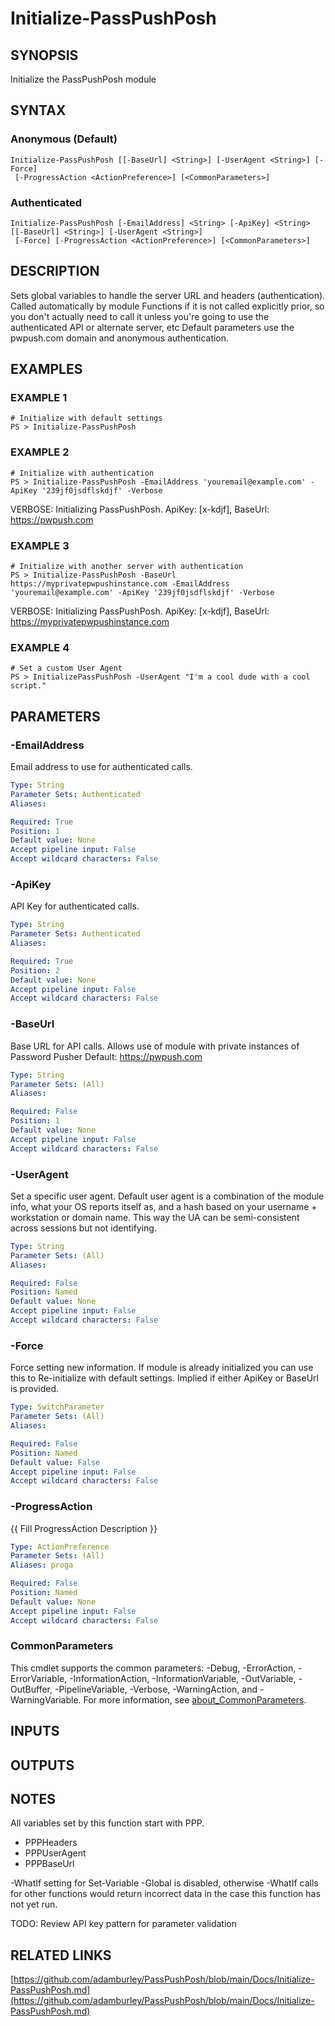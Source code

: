 # Initialize-PassPushPosh

## SYNOPSIS
Initialize the PassPushPosh module

## SYNTAX

### Anonymous (Default)
```
Initialize-PassPushPosh [[-BaseUrl] <String>] [-UserAgent <String>] [-Force]
 [-ProgressAction <ActionPreference>] [<CommonParameters>]
```

### Authenticated
```
Initialize-PassPushPosh [-EmailAddress] <String> [-ApiKey] <String> [[-BaseUrl] <String>] [-UserAgent <String>]
 [-Force] [-ProgressAction <ActionPreference>] [<CommonParameters>]
```

## DESCRIPTION
Sets global variables to handle the server URL and headers (authentication).
Called automatically by module Functions if it is not called explicitly prior, so you don't actually need
to call it unless you're going to use the authenticated API or alternate server, etc
Default parameters use the pwpush.com domain and anonymous authentication.

## EXAMPLES

### EXAMPLE 1
```
# Initialize with default settings
PS > Initialize-PassPushPosh
```

### EXAMPLE 2
```
# Initialize with authentication
PS > Initialize-PassPushPosh -EmailAddress 'youremail@example.com' -ApiKey '239jf0jsdflskdjf' -Verbose
```

VERBOSE: Initializing PassPushPosh.
ApiKey: \[x-kdjf\], BaseUrl: https://pwpush.com

### EXAMPLE 3
```
# Initialize with another server with authentication
PS > Initialize-PassPushPosh -BaseUrl https://myprivatepwpushinstance.com -EmailAddress 'youremail@example.com' -ApiKey '239jf0jsdflskdjf' -Verbose
```

VERBOSE: Initializing PassPushPosh.
ApiKey: \[x-kdjf\], BaseUrl: https://myprivatepwpushinstance.com

### EXAMPLE 4
```
# Set a custom User Agent
PS > InitializePassPushPosh -UserAgent "I'm a cool dude with a cool script."
```

## PARAMETERS

### -EmailAddress
Email address to use for authenticated calls.

```yaml
Type: String
Parameter Sets: Authenticated
Aliases:

Required: True
Position: 1
Default value: None
Accept pipeline input: False
Accept wildcard characters: False
```

### -ApiKey
API Key for authenticated calls.

```yaml
Type: String
Parameter Sets: Authenticated
Aliases:

Required: True
Position: 2
Default value: None
Accept pipeline input: False
Accept wildcard characters: False
```

### -BaseUrl
Base URL for API calls.
Allows use of module with private instances of Password Pusher
Default: https://pwpush.com

```yaml
Type: String
Parameter Sets: (All)
Aliases:

Required: False
Position: 1
Default value: None
Accept pipeline input: False
Accept wildcard characters: False
```

### -UserAgent
Set a specific user agent.
Default user agent is a combination of the
module info, what your OS reports itself as, and a hash based on
your username + workstation or domain name.
This way the UA can be
semi-consistent across sessions but not identifying.

```yaml
Type: String
Parameter Sets: (All)
Aliases:

Required: False
Position: Named
Default value: None
Accept pipeline input: False
Accept wildcard characters: False
```

### -Force
Force setting new information.
If module is already initialized you can use this to
Re-initialize with default settings.
Implied if either ApiKey or BaseUrl is provided.

```yaml
Type: SwitchParameter
Parameter Sets: (All)
Aliases:

Required: False
Position: Named
Default value: False
Accept pipeline input: False
Accept wildcard characters: False
```

### -ProgressAction
{{ Fill ProgressAction Description }}

```yaml
Type: ActionPreference
Parameter Sets: (All)
Aliases: proga

Required: False
Position: Named
Default value: None
Accept pipeline input: False
Accept wildcard characters: False
```

### CommonParameters
This cmdlet supports the common parameters: -Debug, -ErrorAction, -ErrorVariable, -InformationAction, -InformationVariable, -OutVariable, -OutBuffer, -PipelineVariable, -Verbose, -WarningAction, and -WarningVariable. For more information, see [about_CommonParameters](http://go.microsoft.com/fwlink/?LinkID=113216).

## INPUTS

## OUTPUTS

## NOTES
All variables set by this function start with PPP.
- PPPHeaders
- PPPUserAgent
- PPPBaseUrl

-WhatIf setting for Set-Variable -Global is disabled, otherwise -WhatIf
calls for other functions would return incorrect data in the case this
function has not yet run.

TODO: Review API key pattern for parameter validation

## RELATED LINKS

[https://github.com/adamburley/PassPushPosh/blob/main/Docs/Initialize-PassPushPosh.md](https://github.com/adamburley/PassPushPosh/blob/main/Docs/Initialize-PassPushPosh.md)

